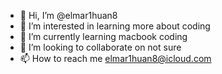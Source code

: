 - 👋 Hi, I’m @elmar1huan8
- 👀 I’m interested in learning more about coding
- 🌱 I’m currently learning macbook coding
- 💞️ I’m looking to collaborate on not sure
- 📫 How to reach me elmar1huan8@icloud.com

<!---
elmar1huan8/elmar1huan8 is a ✨ special ✨ repository because its `README.md` (this file) appears on your GitHub profile.
You can click the Preview link to take a look at your changes.
--->
